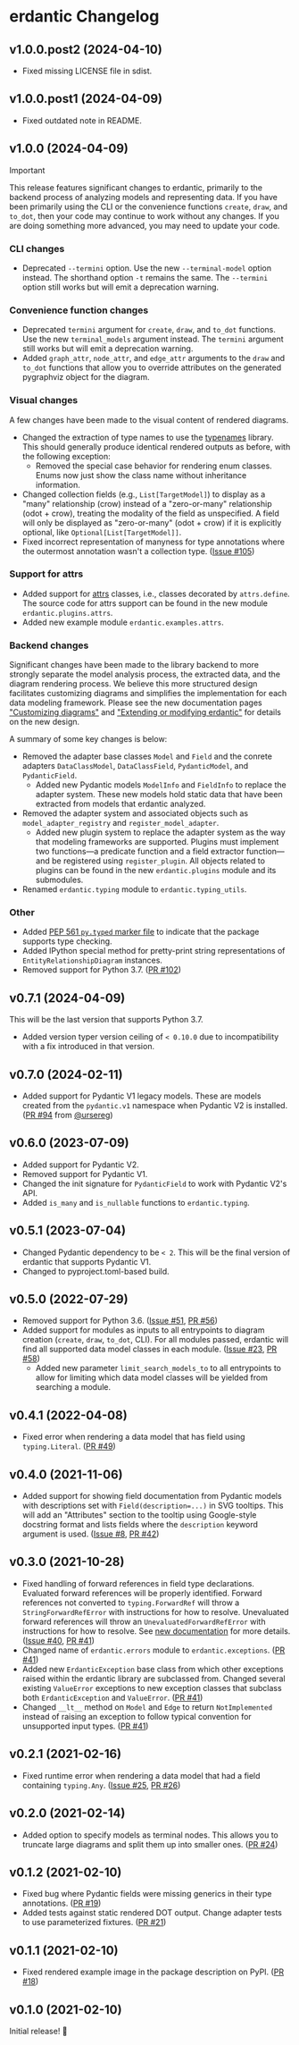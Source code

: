 # erdantic Changelog

## v1.0.0.post2 (2024-04-10)

- Fixed missing LICENSE file in sdist.

## v1.0.0.post1 (2024-04-09)

- Fixed outdated note in README.

## v1.0.0 (2024-04-09)

> [!IMPORTANT]
> This release features significant changes to erdantic, primarily to the backend process of analyzing models and representing data. If you have been primarily using the CLI or the convenience functions `create`, `draw`, and `to_dot`, then your code may continue to work without any changes. If you are doing something more advanced, you may need to update your code.

### CLI changes

- Deprecated `--termini` option. Use the new `--terminal-model` option instead. The shorthand option `-t` remains the same. The `--termini` option still works but will emit a deprecation warning.

### Convenience function changes

- Deprecated `termini` argument for `create`, `draw`, and `to_dot` functions. Use the new `terminal_models` argument instead. The `termini` argument still works but will emit a deprecation warning.
- Added `graph_attr`, `node_attr`, and `edge_attr` arguments to the `draw` and `to_dot` functions that allow you to override attributes on the generated pygraphviz object for the diagram.

### Visual changes

A few changes have been made to the visual content of rendered diagrams.

- Changed the extraction of type names to use the [typenames](https://github.com/jayqi/typenames) library. This should generally produce identical rendered outputs as before, with the following exception:
    - Removed the special case behavior for rendering enum classes. Enums now just show the class name without inheritance information.
- Changed collection fields (e.g., `List[TargetModel]`) to display as a "many" relationship (crow) instead of a "zero-or-many" relationship (odot + crow), treating the modality of the field as unspecified. A field will only be displayed as "zero-or-many" (odot + crow) if it is explicitly optional, like `Optional[List[TargetModel]]`.
- Fixed incorrect representation of manyness for type annotations where the outermost annotation wasn't a collection type. ([Issue #105](https://github.com/drivendataorg/erdantic/issues/105))

### Support for attrs

- Added support for [attrs](https://www.attrs.org/en/stable/index.html) classes, i.e., classes decorated by `attrs.define`. The source code for attrs support can be found in the new module `erdantic.plugins.attrs`.
- Added new example module `erdantic.examples.attrs`.

### Backend changes

Significant changes have been made to the library backend to more strongly separate the model analysis process, the extracted data, and the diagram rendering process. We believe this more structured design facilitates customizing diagrams and simplifies the implementation for each data modeling framework. Please see the new documentation pages ["Customizing diagrams"](http://erdantic.drivendata.org/v1.0/customizing/) and ["Extending or modifying erdantic"](http://erdantic.drivendata.org/v1.0/extending/) for details on the new design.

A summary of some key changes is below:

- Removed the adapter base classes `Model` and `Field` and the conrete adapters `DataClassModel`, `DataClassField`, `PydanticModel`, and `PydanticField`.
  - Added new Pydantic models `ModelInfo` and `FieldInfo` to replace the adapter system. These new models hold static data that have been extracted from models that erdantic analyzed.
- Removed the adapter system and associated objects such as `model_adapter_registry` and `register_model_adapter`.
  - Added new plugin system to replace the adapter system as the way that modeling frameworks are supported. Plugins must implement two functions—a predicate function and a field extractor function—and be registered using `register_plugin`. All objects related to plugins can be found in the new `erdantic.plugins` module and its submodules.
- Renamed `erdantic.typing` module to `erdantic.typing_utils`.

### Other

- Added [PEP 561 `py.typed` marker file](https://peps.python.org/pep-0561/#packaging-type-information) to indicate that the package supports type checking.
- Added IPython special method for pretty-print string representations of `EntityRelationshipDiagram` instances.
- Removed support for Python 3.7. ([PR #102](https://github.com/drivendataorg/erdantic/pull/102))

## v0.7.1 (2024-04-09)

This will be the last version that supports Python 3.7.

- Added version typer version ceiling of `< 0.10.0` due to incompatibility with a fix introduced in that version.


## v0.7.0 (2024-02-11)

- Added support for Pydantic V1 legacy models. These are models created from the `pydantic.v1` namespace when Pydantic V2 is installed. ([PR #94](https://github.com/drivendataorg/erdantic/pull/94) from [@ursereg](https://github.com/ursereg))

## v0.6.0 (2023-07-09)

- Added support for Pydantic V2.
- Removed support for Pydantic V1.
- Changed the init signature for `PydanticField` to work with Pydantic V2's API.
- Added `is_many` and `is_nullable` functions to `erdantic.typing`.

## v0.5.1 (2023-07-04)

- Changed Pydantic dependency to be `< 2`. This will be the final version of erdantic that supports Pydantic V1.
- Changed to pyproject.toml-based build.

## v0.5.0 (2022-07-29)

- Removed support for Python 3.6. ([Issue #51](https://github.com/drivendataorg/erdantic/issues/51), [PR #56](https://github.com/drivendataorg/erdantic/pull/56))
- Added support for modules as inputs to all entrypoints to diagram creation (`create`, `draw`, `to_dot`, CLI). For all modules passed, erdantic will find all supported data model classes in each module. ([Issue #23](https://github.com/drivendataorg/erdantic/issues/23), [PR #58](https://github.com/drivendataorg/erdantic/pull/58))
    - Added new parameter `limit_search_models_to` to all entrypoints to allow for limiting which data model classes will be yielded from searching a module.


## v0.4.1 (2022-04-08)

- Fixed error when rendering a data model that has field using `typing.Literal`. ([PR #49](https://github.com/drivendataorg/erdantic/pull/49))

## v0.4.0 (2021-11-06)

- Added support for showing field documentation from Pydantic models with descriptions set with `Field(description=...)` in SVG tooltips. This will add an "Attributes" section to the tooltip using Google-style docstring format and lists fields where the `description` keyword argument is used. ([Issue #8](https://github.com/drivendataorg/erdantic/issues/8#issuecomment-958905131), [PR #42](https://github.com/drivendataorg/erdantic/pull/42))

## v0.3.0 (2021-10-28)

- Fixed handling of forward references in field type declarations. Evaluated forward references will be properly identified. Forward references not converted to `typing.ForwardRef` will throw a `StringForwardRefError` with instructions for how to resolve. Unevaluated forward references will throw an `UnevaluatedForwardRefError` with instructions for how to resolve. See [new documentation](https://erdantic.drivendata.org/stable/forward-references/) for more details. ([Issue #40](https://github.com/drivendataorg/erdantic/issues/40), [PR #41](https://github.com/drivendataorg/erdantic/pull/41))
- Changed name of `erdantic.errors` module to `erdantic.exceptions`. ([PR #41](https://github.com/drivendataorg/erdantic/issues/41))
- Added new `ErdanticException` base class from which other exceptions raised within the erdantic library are subclassed from. Changed several existing `ValueError` exceptions to new exception classes that subclass both `ErdanticException` and `ValueError`. ([PR #41](https://github.com/drivendataorg/erdantic/issues/41))
- Changed `__lt__` method on `Model` and `Edge` to return `NotImplemented` instead of raising an exception to follow typical convention for unsupported input types. ([PR #41](https://github.com/drivendataorg/erdantic/issues/41))

## v0.2.1 (2021-02-16)

- Fixed runtime error when rendering a data model that had a field containing `typing.Any`. ([Issue #25](https://github.com/drivendataorg/erdantic/issues/25), [PR #26](https://github.com/drivendataorg/erdantic/issues/26))

## v0.2.0 (2021-02-14)

- Added option to specify models as terminal nodes. This allows you to truncate large diagrams and split them up into smaller ones. ([PR #24](https://github.com/drivendataorg/erdantic/pull/24))

## v0.1.2 (2021-02-10)

- Fixed bug where Pydantic fields were missing generics in their type annotations. ([PR #19](https://github.com/drivendataorg/erdantic/pull/19))
- Added tests against static rendered DOT output. Change adapter tests to use parameterized fixtures. ([PR #21](https://github.com/drivendataorg/erdantic/pull/21))

## v0.1.1 (2021-02-10)

- Fixed rendered example image in the package description on PyPI. ([PR #18](https://github.com/drivendataorg/erdantic/pull/18))

## v0.1.0 (2021-02-10)

Initial release! 🎉
